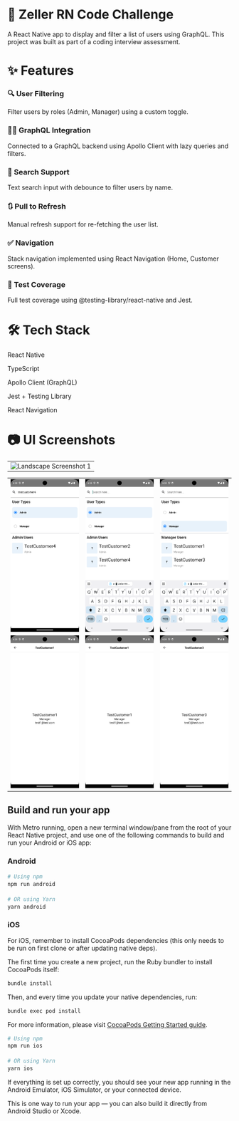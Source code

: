 # 📱 Zeller RN Code Challenge

A React Native app to display and filter a list of users using GraphQL. This project was built as part of a coding interview assessment.

# ✨ Features

### 🔍 User Filtering

Filter users by roles (Admin, Manager) using a custom toggle.

### 🧑‍💻 GraphQL Integration

Connected to a GraphQL backend using Apollo Client with lazy queries and filters.

### 🔄 Search Support

Text search input with debounce to filter users by name.

### 🔃 Pull to Refresh

Manual refresh support for re-fetching the user list.

### ✅ Navigation

Stack navigation implemented using React Navigation (Home, Customer screens).

### 🧪 Test Coverage

Full test coverage using @testing-library/react-native and Jest.

# 🛠 Tech Stack

React Native

TypeScript

Apollo Client (GraphQL)

Jest + Testing Library

React Navigation

# 📷 UI Screenshots

<table>
  <tr>
    <td align="center">
      <img src="screenshots/Screenshot 2025-06-19 at 6.39.10 AM.png" alt="Landscape Screenshot 1" width="600" />
    </td>
  </tr>
</table>

<table>
  <tr>
    <td align="center">
      <img src="screenshots/Screenshot_1750295313.png" alt="Screenshot 1" width="200" />
    </td>
    <td align="center">
      <img src="screenshots/Screenshot_1750295319.png" alt="Screenshot 2" width="200" />
    </td>
    <td align="center">
      <img src="screenshots/Screenshot_1750295321.png" alt="Screenshot 3" width="200" />
    </td>
  </tr>
  <tr>
    <td align="center">
      <img src="screenshots/Screenshot_1750295324.png" alt="Screenshot 4" width="200" />
    </td>
    <td align="center">
      <img src="screenshots/Screenshot_1750295325.png" alt="Screenshot 5" width="200" />
    </td>
    <td align="center">
      <img src="screenshots/Screenshot_1750295328.png" alt="Screenshot 6" width="200" />
    </td>
  </tr>
</table>

## Build and run your app

With Metro running, open a new terminal window/pane from the root of your React Native project, and use one of the following commands to build and run your Android or iOS app:

### Android

```sh
# Using npm
npm run android

# OR using Yarn
yarn android
```

### iOS

For iOS, remember to install CocoaPods dependencies (this only needs to be run on first clone or after updating native deps).

The first time you create a new project, run the Ruby bundler to install CocoaPods itself:

```sh
bundle install
```

Then, and every time you update your native dependencies, run:

```sh
bundle exec pod install
```

For more information, please visit [CocoaPods Getting Started guide](https://guides.cocoapods.org/using/getting-started.html).

```sh
# Using npm
npm run ios

# OR using Yarn
yarn ios
```

If everything is set up correctly, you should see your new app running in the Android Emulator, iOS Simulator, or your connected device.

This is one way to run your app — you can also build it directly from Android Studio or Xcode.
